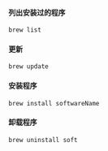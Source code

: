 #### 列出安装过的程序
```
brew list
```
#### 更新
```
brew update
```
#### 安装程序
```
brew install softwareName
```
#### 卸载程序
```
brew uninstall soft
```
